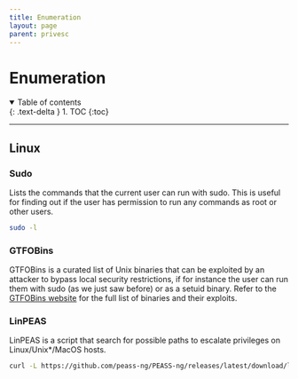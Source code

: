 ```yaml
---
title: Enumeration
layout: page
parent: privesc
---
```


# Enumeration

<details open markdown="block">
  <summary>
    Table of contents
  </summary>
  {: .text-delta }
1. TOC
{:toc}
</details>

---

## Linux

### Sudo

Lists the commands that the current user can run with sudo. This is useful for finding out if the user has permission to run any commands as root or other users.

```bash
sudo -l
```

### GTFOBins

GTFOBins is a curated list of Unix binaries that can be exploited by an attacker to bypass local security restrictions, if for instance the user can run them with sudo (as we just saw before) or as a setuid binary.
Refer to the [GTFOBins website](https://gtfobins.github.io/) for the full list of binaries and their exploits.

### LinPEAS

LinPEAS is a script that search for possible paths to escalate privileges on Linux/Unix*/MacOS hosts.

```bash
curl -L https://github.com/peass-ng/PEASS-ng/releases/latest/download/linpeas.sh | sh
```


